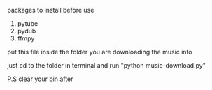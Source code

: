 packages to install before use
1. pytube
2. pydub
3. ffmpy

put this file inside the folder you are downloading the music into

just cd to the folder in terminal and run "python music-download.py"

P.S clear your bin after 

